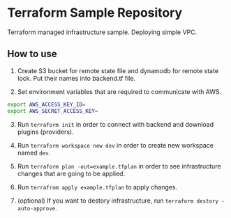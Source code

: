 # Terraform Sample Repository

Terraform managed infrastructure sample. Deploying simple VPC.

## How to use

1. Create S3 bucket for remote state file and dynamodb for remote state lock. Put their names into backend.tf file.

2. Set environment variables that are required to communicate with AWS.

```Bash
export AWS_ACCESS_KEY_ID=
export AWS_SECRET_ACCESS_KEY=
```

3. Run `terraform init` in order to connect with backend and download plugins (providers).

4. Run `terraform workspace new dev` in order to create new workspace named `dev`.

5. Run `terraform plan -out=example.tfplan` in order to see infrastructure changes that are going to be applied.

6. Run `terrafrom apply example.tfplan` to apply changes.

7. (optional) If you want to destory infrastructure, run `terraform destory -auto-approve`.


